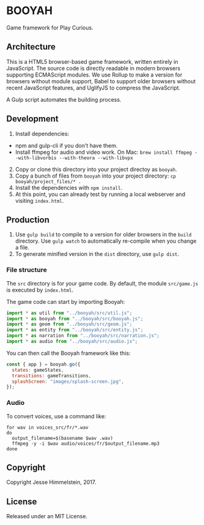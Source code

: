 # BOOYAH

Game framework for Play Curious.


## Architecture

This is a HTML5 browser-based game framework, written entirely in JavaScript. The source code is directly readable in modern browsers supporting ECMAScript modules. We use Rollup to make a version for browsers without module support, Babel to support older browsers without recent JavaScript features, and UglifyJS to compress the JavaScript. 

A Gulp script automates the building process.


## Development

1. Install dependencies:
  * npm and gulp-cli if you don't have them.
  * Install ffmpeg for audio and video work. On Mac: `brew install ffmpeg --with-libvorbis --with-theora --with-libvpx`
2. Copy or clone this directory into your project directoy as `booyah`.
3. Copy a bunch of files from `booyah` into your project directory: `cp booyah/project_files/* .`
4. Install the dependencies with `npm install`. 
5. At this point, you can already test by running a local webserver and visiting `index.html`.

## Production

1. Use `gulp build` to compile to a version for older browsers in the `build` directory. Use `gulp watch` to automatically re-compile when you change a file. 
2. To generate minified version in the `dist` directory, use `gulp dist`.


### File structure

The `src` directory is for your game code. By default, the module `src/game.js` is executed by `index.html`. 

The game code can start by importing Booyah:

```javascript
import * as util from "../booyah/src/util.js";
import * as booyah from "../booyah/src/booyah.js";
import * as geom from "../booyah/src/geom.js";
import * as entity from "../booyah/src/entity.js";
import * as narration from "../booyah/src/narration.js";
import * as audio from "../booyah/src/audio.js";
```

You can then call the Booyah framework like this:

```javascript
const { app } = booyah.go({
  states: gameStates,
  transitions: gameTransitions,
  splashScreen: "images/splash-screen.jpg",
});
```


### Audio

To convert voices, use a command like:

```
for wav in voices_src/fr/*.wav
do
  output_filename=$(basename $wav .wav)
  ffmpeg -y -i $wav audio/voices/fr/$output_filename.mp3
done
```


## Copyright

Copyright Jesse Himmelstein, 2017.


## License

Released under an MIT License.
